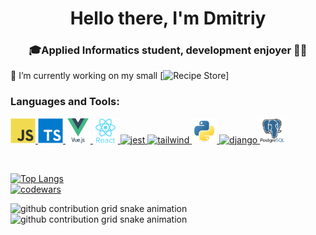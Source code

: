 ﻿<h1 align="center">Hello there, I'm Dmitriy</h1>

<h3 align="center">🎓Applied Informatics student, development enjoyer 👨‍💻</h3>

🔭 I’m currently working on my small [![Recipe Store](https://github.com/DmitryRasov/RecipeStore)]
<p align="left">
</p>

<h3 align="left">Languages and Tools:</h3>
<p align="left"> <a style='border: none' href="https://developer.mozilla.org/en-US/docs/Web/JavaScript" target="_blank" rel="noreferrer"> <img src="https://raw.githubusercontent.com/devicons/devicon/master/icons/javascript/javascript-original.svg" alt="javascript" width="40" height="40"/> </a> <a href="https://www.typescriptlang.org/" target="_blank" rel="noreferrer"> <img src="https://raw.githubusercontent.com/devicons/devicon/master/icons/typescript/typescript-original.svg" alt="typescript" width="40" height="40"/> </a> <a href="https://vuejs.org/" target="_blank" rel="noreferrer"> <img src="https://raw.githubusercontent.com/devicons/devicon/master/icons/vuejs/vuejs-original-wordmark.svg" alt="vuejs" width="40" height="40"/> </a> <a href="https://reactjs.org/" target="_blank" rel="noreferrer"> <img src="https://raw.githubusercontent.com/devicons/devicon/master/icons/react/react-original-wordmark.svg" alt="react" width="40" height="40"/> </a> <a href="https://jestjs.io" target="_blank" rel="noreferrer"> <img src="https://www.vectorlogo.zone/logos/jestjsio/jestjsio-icon.svg" alt="jest" width="40" height="40"/> </a> <a href="https://tailwindcss.com/" target="_blank" rel="noreferrer"> <img src="https://www.vectorlogo.zone/logos/tailwindcss/tailwindcss-icon.svg" alt="tailwind" width="40" height="40"/> </a> <a href="https://www.python.org" target="_blank" rel="noreferrer"> <img src="https://raw.githubusercontent.com/devicons/devicon/master/icons/python/python-original.svg" alt="python" width="40" height="40"/> </a> <a href="https://www.djangoproject.com/" target="_blank" rel="noreferrer"> <img src="https://cdn.worldvectorlogo.com/logos/django.svg" alt="django" width="40" height="40"/> </a> <a href="https://www.postgresql.org" target="_blank" rel="noreferrer"> <img src="https://raw.githubusercontent.com/devicons/devicon/master/icons/postgresql/postgresql-original-wordmark.svg" alt="postgresql" width="40" height="40"/> </a>  </p>

<br>

[![Top Langs](https://github-readme-stats.vercel.app/api/top-langs/?username=dmitryrasov&langs_count=8&theme=dracula&layout=compact)](https://github.com/anuraghazra/github-readme-stats)
<br>
[![codewars](https://www.codewars.com/users/DmitryRasov/badges/small)](https://www.codewars.com/users/DmitryRasov)

![github contribution grid snake animation](https://raw.githubusercontent.com/dmitryrasov/dmitryrasov/output/github-contribution-grid-snake-dark.svg#gh-dark-mode-only)![github contribution grid snake animation](https://raw.githubusercontent.com/dmitryrasov/dmitryrasov/output/github-contribution-grid-snake.svg#gh-light-mode-only)
